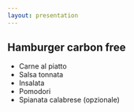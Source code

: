 ```yaml
---
layout: presentation
---
```


## Hamburger carbon free

- Carne al piatto
- Salsa tonnata
- Insalata
- Pomodori
- Spianata calabrese (opzionale)
